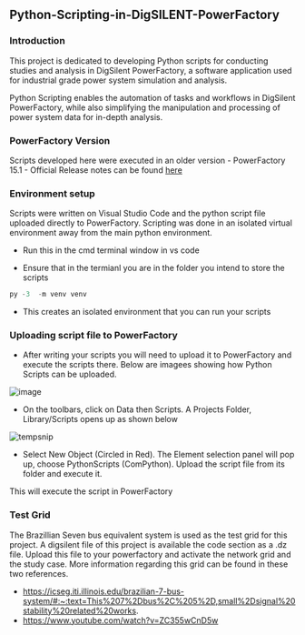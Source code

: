 ## Python-Scripting-in-DigSILENT-PowerFactory

### Introduction

This project is dedicated to developing Python scripts for conducting studies and analysis in  DigSilent PowerFactory, a software application used for industrial grade power system simulation and analysis.

Python Scripting enables the automation of tasks and workflows in DigSilent PowerFactory, while also simplifying the manipulation and processing of power system data for in-depth analysis.

### PowerFactory Version

Scripts developed here were executed in an older version - PowerFactory 15.1  - Official Release notes can be found [here](https://www.digsilent.me/dme/filedata/fetch?id=712)

### Environment setup 
 
Scripts were written on Visual Studio Code and the python script file uploaded directly to PowerFactory. Scripting was done in an isolated virtual environment away from the  main python environment. 

- Run this in the cmd terminal window in vs code
  
 - Ensure that in the termianl you are in the folder you intend to store the scripts
```python
py -3  -m venv venv
```
- This creates an isolated environment that you can run your scripts

### Uploading script file to PowerFactory

- After writing your scripts you will need to upload it to PowerFactory and execute the scripts there. Below are imagees showing how Python Scripts can be uploaded. 
  
![image](https://github.com/koechkiplangat/Python-Scripting-in-DigSILENT-PowerFactory/assets/37098206/032e6af3-f946-4aab-a89f-d082f1e42e1d)

- On the toolbars, click on Data then Scripts. A Projects Folder, Library/Scripts opens up as shown below

![tempsnip](https://github.com/koechkiplangat/Python-Scripting-in-DigSILENT-PowerFactory/assets/37098206/82edc1b7-7082-46f1-a5f3-bacf0d411031)

- Select New Object (Circled in Red). The Element selection panel will pop up, choose PythonScripts (ComPython). Upload the script file from its  folder and  execute it.

This will execute the script in PowerFactory

### Test Grid

The Brazillian Seven bus equivalent system is used as the test grid for this project. 
A digsilent file of this project is available the code section as a .dz file. Upload this file to your powerfactory and activate the network grid and the study case.
More information regarding this grid can be found in these two references.

- https://icseg.iti.illinois.edu/brazilian-7-bus-system/#:~:text=This%207%2Dbus%2C%205%2D,small%2Dsignal%20stability%20related%20works.
- https://www.youtube.com/watch?v=ZC355wCnD5w



